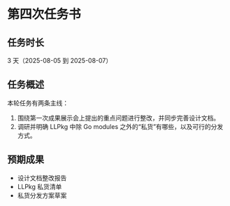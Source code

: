 # 第四次任务书

## 任务时长

3 天（2025-08-05 到 2025-08-07）

## 任务概述

本轮任务有两条主线：
1. 围绕第一次成果展示会上提出的重点问题进行整改，并同步完善设计文档。
2. 调研并明确 LLPkg 中除 Go modules 之外的“私货”有哪些，以及可行的分发方式。

## 预期成果

- 设计文档整改报告
- LLPkg 私货清单
- 私货分发方案草案
